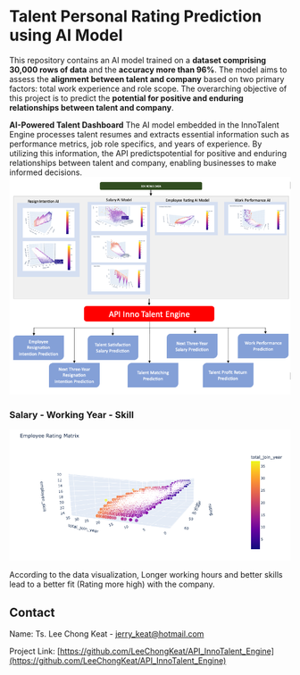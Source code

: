 #  Talent Personal Rating Prediction using AI Model

This repository contains an AI model trained on a **dataset comprising 30,000 rows of data** and the **accuracy more than 96%**. The model aims to assess the **alignment between talent and company** based on two primary factors: total work experience and role scope. The overarching objective of this project is to predict the **potential for positive and enduring relationships between talent and company**.

**AI-Powered Talent Dashboard**
The AI model embedded in the InnoTalent Engine processes talent resumes and extracts essential information such as performance metrics, job role specifics, and years of experience. By utilizing this information, the API predictspotential for positive and enduring relationships between talent and company, enabling businesses to make informed decisions.
![Features](https://github.com/LeeChongKeat/Employee_Personal_Rating_Prediction/blob/main/Image/flow.png)


### Salary - Working Year - Skill
![Data2](https://github.com/LeeChongKeat/Employee_Personal_Rating_Prediction/blob/main/Image/workingyear_skill_rating.png)

According to the data visualization, Longer working hours and better skills lead to a better fit (Rating more high) with the company.


## Contact
Name: Ts. Lee Chong Keat - jerry_keat@hotmail.com

Project Link: [https://github.com/LeeChongKeat/API_InnoTalent_Engine](https://github.com/LeeChongKeat/API_InnoTalent_Engine)

